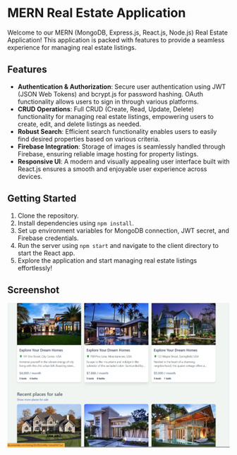 # MERN Real Estate Application

Welcome to our MERN (MongoDB, Express.js, React.js, Node.js) Real Estate Application! This application is packed with features to provide a seamless experience for managing real estate listings.

## Features

- **Authentication & Authorization**: Secure user authentication using JWT (JSON Web Tokens) and bcrypt.js for password hashing. OAuth functionality allows users to sign in through various platforms.
- **CRUD Operations**: Full CRUD (Create, Read, Update, Delete) functionality for managing real estate listings, empowering users to create, edit, and delete listings as needed.
- **Robust Search**: Efficient search functionality enables users to easily find desired properties based on various criteria.
- **Firebase Integration**: Storage of images is seamlessly handled through Firebase, ensuring reliable image hosting for property listings.
- **Responsive UI**: A modern and visually appealing user interface built with React.js ensures a smooth and enjoyable user experience across devices.

## Getting Started

1. Clone the repository.
2. Install dependencies using `npm install`.
3. Set up environment variables for MongoDB connection, JWT secret, and Firebase credentials.
4. Run the server using `npm start` and navigate to the client directory to start the React app.
5. Explore the application and start managing real estate listings effortlessly!

## Screenshot

![Screenshot](https://github.com/beerappabvgp/real-estate-mern/blob/main/Screenshot%202024-02-16%20215428.png)
